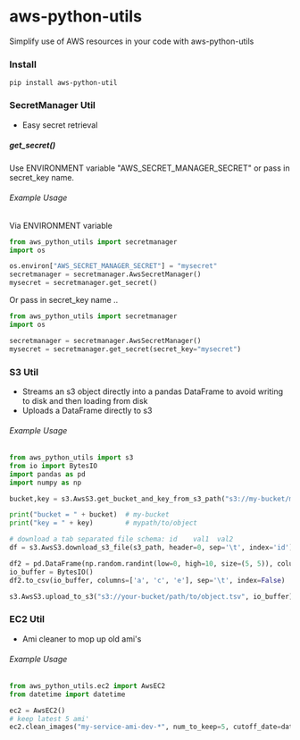 # aws-python-utils

Simplify use of AWS resources in your code with aws-python-utils

### Install

```
pip install aws-python-util
```

### SecretManager Util
* Easy secret retrieval

##### get_secret()

Use ENVIRONMENT variable "AWS_SECRET_MANAGER_SECRET" or pass in secret_key name.

###### Example Usage

Via ENVIRONMENT variable
```python
from aws_python_utils import secretmanager
import os

os.environ["AWS_SECRET_MANAGER_SECRET"] = "mysecret"
secretmanager = secretmanager.AwsSecretManager()
mysecret = secretmanager.get_secret()
```

Or pass in secret_key name ..
```python
from aws_python_utils import secretmanager
import os

secretmanager = secretmanager.AwsSecretManager()
mysecret = secretmanager.get_secret(secret_key="mysecret")
```

### S3 Util
* Streams an s3 object directly into a pandas DataFrame to avoid writing to disk and then loading from disk
* Uploads a DataFrame directly to s3

###### Example Usage
```python
from aws_python_utils import s3
from io import BytesIO
import pandas as pd
import numpy as np

bucket,key = s3.AwsS3.get_bucket_and_key_from_s3_path("s3://my-bucket/mypath/to/object")

print("bucket = " + bucket)  # my-bucket
print("key = " + key)        # mypath/to/object

# download a tab separated file schema: id    val1  val2
df = s3.AwsS3.download_s3_file(s3_path, header=0, sep='\t', index='id')

df2 = pd.DataFrame(np.random.randint(low=0, high=10, size=(5, 5)), columns=['a', 'b', 'c', 'd', 'e'])
io_buffer = BytesIO()
df2.to_csv(io_buffer, columns=['a', 'c', 'e'], sep='\t', index=False)

s3.AwsS3.upload_to_s3("s3://your-bucket/path/to/object.tsv", io_buffer)
```

### EC2 Util
* Ami cleaner to mop up old ami's

###### Example Usage
```python
from aws_python_utils.ec2 import AwsEC2
from datetime import datetime

ec2 = AwsEC2()
# keep latest 5 ami'
ec2.clean_images("my-service-ami-dev-*", num_to_keep=5, cutoff_date=datetime(2018, 8, 1), images_to_keep=['ami-keepmeid'])

```
